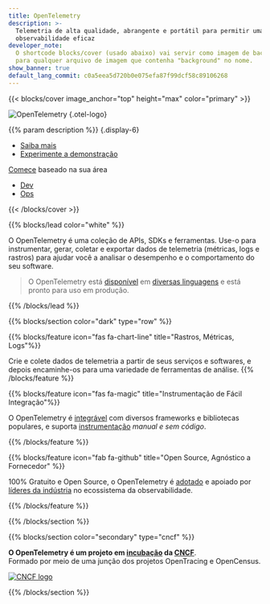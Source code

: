 ```yaml
---
title: OpenTelemetry
description: >-
  Telemetria de alta qualidade, abrangente e portátil para permitir uma
  observabilidade eficaz
developer_note:
  O shortcode blocks/cover (usado abaixo) vai servir como imagem de background
  para qualquer arquivo de imagem que contenha "background" no nome.
show_banner: true
default_lang_commit: c0a5eea5d720b0e075efa87f99dcf58c89106268
---
```


<div class="d-none"><a rel="me" href="https://fosstodon.org/@opentelemetry"></a></div>

{{< blocks/cover image_anchor="top" height="max" color="primary" >}}

<!-- prettier-ignore -->
![OpenTelemetry](/img/logos/opentelemetry-horizontal-color.svg)
{.otel-logo}

<!-- prettier-ignore -->
{{% param description %}}
{.display-6}

<div class="l-primary-buttons mt-5">

- [Saiba mais](docs/what-is-opentelemetry/)
- [Experimente a demonstração](docs/demo/)

</div>

<div class="h3 mt-4">
<a class="text-secondary" href="/docs/getting-started/">Comece</a> baseado na sua área
</div>
<div class="l-get-started-buttons">

- [Dev](docs/getting-started/dev/)
- [Ops](docs/getting-started/ops/)

</div>
{{< /blocks/cover >}}

{{% blocks/lead color="white" %}}

O OpenTelemetry é uma coleção de APIs, SDKs e ferramentas. Use-o para
instrumentar, gerar, coletar e exportar dados de telemetria (métricas, logs e
rastros) para ajudar você a analisar o desempenho e o comportamento do seu
software.

> O OpenTelemetry está [disponível](/status/) em
> [diversas linguagens](docs/languages/) e está pronto para uso em produção.

{{% /blocks/lead %}}

{{% blocks/section color="dark" type="row" %}}

{{% blocks/feature icon="fas fa-chart-line" title="Rastros, Métricas, Logs"%}}

Crie e colete dados de telemetria a partir de seus serviços e softwares, e
depois encaminhe-os para uma variedade de ferramentas de análise.
{{% /blocks/feature %}}

{{% blocks/feature icon="fas fa-magic" title="Instrumentação de Fácil Integração"%}}

O OpenTelemetry é [integrável] com diversos frameworks e bibliotecas populares,
e suporta [instrumentação] _manual e sem código_.

[instrumentação]: /docs/concepts/instrumentation
[integrável]: /ecosystem/integrations/

{{% /blocks/feature %}}

{{% blocks/feature icon="fab fa-github" title="Open Source, Agnóstico a Fornecedor" %}}

100% Gratuito e Open Source, o OpenTelemetry é [adotado] e apoiado por [líderes
da indústria] no ecossistema da observabilidade.

[adotado]: /ecosystem/adopters/
[líderes da indústria]: /ecosystem/vendors/

{{% /blocks/feature %}}

{{% /blocks/section %}}

{{% blocks/section color="secondary" type="cncf" %}}

**O OpenTelemetry é um projeto em [incubação][] da [CNCF][]**.<br> Formado por
meio de uma junção dos projetos OpenTracing e OpenCensus.

[![CNCF logo][]][cncf]

[cncf]: https://cncf.io
[cncf logo]: /img/logos/cncf-white.svg
[incubação]: https://www.cncf.io/projects/

{{% /blocks/section %}}
